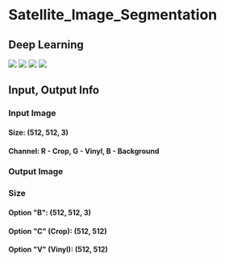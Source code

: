 # Satellite_Image_Segmentation


## Deep Learning
<img src="https://img.shields.io/badge/opencv-5C3EE8?style=for-the-badge&logo=opencv&logoColor=white"> <img src="https://img.shields.io/badge/tensorflow-FF6F00?style=for-the-badge&logo=opencv&logoColor=white"> <img src="https://img.shields.io/badge/python-3776AB?style=for-the-badge&logo=opencv&logoColor=white"> <img src="https://img.shields.io/badge/numpy-013243?style=for-the-badge&logo=opencv&logoColor=white">


## Input, Output Info
### Input Image 
#### Size: (512, 512, 3)
#### Channel: R - Crop, G - Vinyl, B - Background
### Output Image
### Size
#### Option "B": (512, 512, 3) 
#### Option "C" (Crop): (512, 512) 
#### Option "V" (Vinyl): (512, 512) 